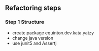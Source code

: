 



## Refactoring steps

### Step 1 Structure
* create package equinton.dev.kata.yatzy
* change java version
* use junit5 and Assertj

